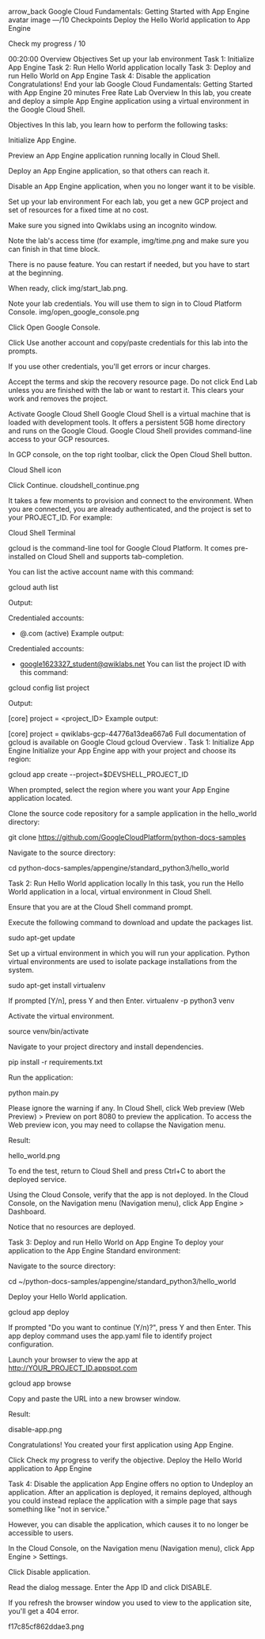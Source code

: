 arrow_back
Google Cloud Fundamentals: Getting Started with App Engine
avatar image
—/10
Checkpoints
Deploy the Hello World application to App Engine

Check my progress
/ 10

00:20:00
Overview
Objectives
Set up your lab environment
Task 1: Initialize App Engine
Task 2: Run Hello World application locally
Task 3: Deploy and run Hello World on App Engine
Task 4: Disable the application
Congratulations!
End your lab
Google Cloud Fundamentals: Getting Started with App Engine
20 minutes
Free
Rate Lab
Overview
In this lab, you create and deploy a simple App Engine application using a virtual environment in the Google Cloud Shell.

Objectives
In this lab, you learn how to perform the following tasks:

Initialize App Engine.

Preview an App Engine application running locally in Cloud Shell.

Deploy an App Engine application, so that others can reach it.

Disable an App Engine application, when you no longer want it to be visible.

Set up your lab environment
For each lab, you get a new GCP project and set of resources for a fixed time at no cost.

Make sure you signed into Qwiklabs using an incognito window.

Note the lab's access time (for example, img/time.png and make sure you can finish in that time block.

There is no pause feature. You can restart if needed, but you have to start at the beginning.

When ready, click img/start_lab.png.

Note your lab credentials. You will use them to sign in to Cloud Platform Console. img/open_google_console.png

Click Open Google Console.

Click Use another account and copy/paste credentials for this lab into the prompts.

If you use other credentials, you'll get errors or incur charges.

Accept the terms and skip the recovery resource page.
Do not click End Lab unless you are finished with the lab or want to restart it. This clears your work and removes the project.

Activate Google Cloud Shell
Google Cloud Shell is a virtual machine that is loaded with development tools. It offers a persistent 5GB home directory and runs on the Google Cloud. Google Cloud Shell provides command-line access to your GCP resources.

In GCP console, on the top right toolbar, click the Open Cloud Shell button.

Cloud Shell icon

Click Continue. cloudshell_continue.png

It takes a few moments to provision and connect to the environment. When you are connected, you are already authenticated, and the project is set to your PROJECT_ID. For example:

Cloud Shell Terminal

gcloud is the command-line tool for Google Cloud Platform. It comes pre-installed on Cloud Shell and supports tab-completion.

You can list the active account name with this command:

gcloud auth list

Output:

Credentialed accounts:
 - <myaccount>@<mydomain>.com (active)
Example output:

Credentialed accounts:
 - google1623327_student@qwiklabs.net
You can list the project ID with this command:

gcloud config list project

Output:

[core]
project = <project_ID>
Example output:

[core]
project = qwiklabs-gcp-44776a13dea667a6
Full documentation of gcloud is available on Google Cloud gcloud Overview .
Task 1: Initialize App Engine
Initialize your App Engine app with your project and choose its region:

gcloud app create --project=$DEVSHELL_PROJECT_ID

When prompted, select the region where you want your App Engine application located.

Clone the source code repository for a sample application in the hello_world directory:

git clone https://github.com/GoogleCloudPlatform/python-docs-samples

Navigate to the source directory:

cd python-docs-samples/appengine/standard_python3/hello_world

Task 2: Run Hello World application locally
In this task, you run the Hello World application in a local, virtual environment in Cloud Shell.

Ensure that you are at the Cloud Shell command prompt.

Execute the following command to download and update the packages list.

sudo apt-get update

Set up a virtual environment in which you will run your application. Python virtual environments are used to isolate package installations from the system.

sudo apt-get install virtualenv

If prompted [Y/n], press Y and then Enter.
virtualenv -p python3 venv

Activate the virtual environment.

source venv/bin/activate

Navigate to your project directory and install dependencies.

pip install  -r requirements.txt

Run the application:

python main.py

Please ignore the warning if any.
In Cloud Shell, click Web preview (Web Preview) > Preview on port 8080 to preview the application.
To access the Web preview icon, you may need to collapse the Navigation menu.

Result:

hello_world.png

To end the test, return to Cloud Shell and press Ctrl+C to abort the deployed service.

Using the Cloud Console, verify that the app is not deployed. In the Cloud Console, on the Navigation menu (Navigation menu), click App Engine > Dashboard.

Notice that no resources are deployed.

Task 3: Deploy and run Hello World on App Engine
To deploy your application to the App Engine Standard environment:

Navigate to the source directory:

cd ~/python-docs-samples/appengine/standard_python3/hello_world

Deploy your Hello World application.

gcloud app deploy

If prompted "Do you want to continue (Y/n)?", press Y and then Enter.
This app deploy command uses the app.yaml file to identify project configuration.

Launch your browser to view the app at http://YOUR_PROJECT_ID.appspot.com

gcloud app browse

Copy and paste the URL into a new browser window.

Result:

disable-app.png

Congratulations! You created your first application using App Engine.

Click Check my progress to verify the objective.
Deploy the Hello World application to App Engine

Task 4: Disable the application
App Engine offers no option to Undeploy an application. After an application is deployed, it remains deployed, although you could instead replace the application with a simple page that says something like "not in service."

However, you can disable the application, which causes it to no longer be accessible to users.

In the Cloud Console, on the Navigation menu (Navigation menu), click App Engine > Settings.

Click Disable application.

Read the dialog message. Enter the App ID and click DISABLE.

If you refresh the browser window you used to view to the application site, you'll get a 404 error.

f17c85cf862ddae3.png




